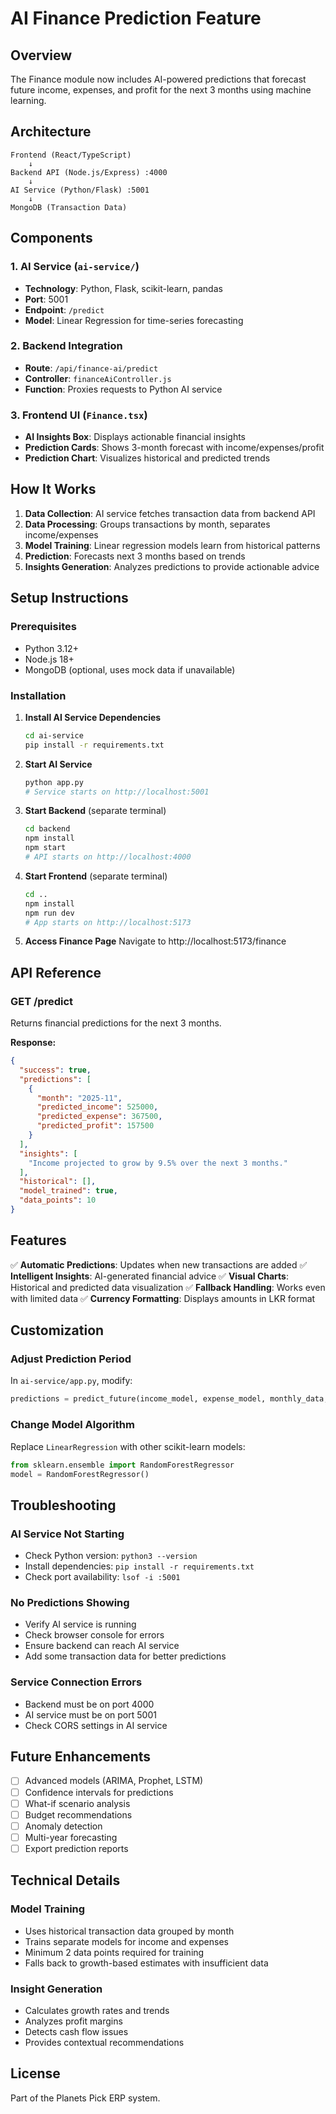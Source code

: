 # AI Finance Prediction Feature

## Overview
The Finance module now includes AI-powered predictions that forecast future income, expenses, and profit for the next 3 months using machine learning.

## Architecture

```
Frontend (React/TypeScript)
    ↓
Backend API (Node.js/Express) :4000
    ↓
AI Service (Python/Flask) :5001
    ↓
MongoDB (Transaction Data)
```

## Components

### 1. AI Service (`ai-service/`)
- **Technology**: Python, Flask, scikit-learn, pandas
- **Port**: 5001
- **Endpoint**: `/predict`
- **Model**: Linear Regression for time-series forecasting

### 2. Backend Integration
- **Route**: `/api/finance-ai/predict`
- **Controller**: `financeAiController.js`
- **Function**: Proxies requests to Python AI service

### 3. Frontend UI (`Finance.tsx`)
- **AI Insights Box**: Displays actionable financial insights
- **Prediction Cards**: Shows 3-month forecast with income/expenses/profit
- **Prediction Chart**: Visualizes historical and predicted trends

## How It Works

1. **Data Collection**: AI service fetches transaction data from backend API
2. **Data Processing**: Groups transactions by month, separates income/expenses
3. **Model Training**: Linear regression models learn from historical patterns
4. **Prediction**: Forecasts next 3 months based on trends
5. **Insights Generation**: Analyzes predictions to provide actionable advice

## Setup Instructions

### Prerequisites
- Python 3.12+
- Node.js 18+
- MongoDB (optional, uses mock data if unavailable)

### Installation

1. **Install AI Service Dependencies**
   ```bash
   cd ai-service
   pip install -r requirements.txt
   ```

2. **Start AI Service**
   ```bash
   python app.py
   # Service starts on http://localhost:5001
   ```

3. **Start Backend** (separate terminal)
   ```bash
   cd backend
   npm install
   npm start
   # API starts on http://localhost:4000
   ```

4. **Start Frontend** (separate terminal)
   ```bash
   cd ..
   npm install
   npm run dev
   # App starts on http://localhost:5173
   ```

5. **Access Finance Page**
   Navigate to http://localhost:5173/finance

## API Reference

### GET /predict

Returns financial predictions for the next 3 months.

**Response:**
```json
{
  "success": true,
  "predictions": [
    {
      "month": "2025-11",
      "predicted_income": 525000,
      "predicted_expense": 367500,
      "predicted_profit": 157500
    }
  ],
  "insights": [
    "Income projected to grow by 9.5% over the next 3 months."
  ],
  "historical": [],
  "model_trained": true,
  "data_points": 10
}
```

## Features

✅ **Automatic Predictions**: Updates when new transactions are added
✅ **Intelligent Insights**: AI-generated financial advice
✅ **Visual Charts**: Historical and predicted data visualization
✅ **Fallback Handling**: Works even with limited data
✅ **Currency Formatting**: Displays amounts in LKR format

## Customization

### Adjust Prediction Period
In `ai-service/app.py`, modify:
```python
predictions = predict_future(income_model, expense_model, monthly_data, months_ahead=3)
```

### Change Model Algorithm
Replace `LinearRegression` with other scikit-learn models:
```python
from sklearn.ensemble import RandomForestRegressor
model = RandomForestRegressor()
```

## Troubleshooting

### AI Service Not Starting
- Check Python version: `python3 --version`
- Install dependencies: `pip install -r requirements.txt`
- Check port availability: `lsof -i :5001`

### No Predictions Showing
- Verify AI service is running
- Check browser console for errors
- Ensure backend can reach AI service
- Add some transaction data for better predictions

### Service Connection Errors
- Backend must be on port 4000
- AI service must be on port 5001
- Check CORS settings in AI service

## Future Enhancements

- [ ] Advanced models (ARIMA, Prophet, LSTM)
- [ ] Confidence intervals for predictions
- [ ] What-if scenario analysis
- [ ] Budget recommendations
- [ ] Anomaly detection
- [ ] Multi-year forecasting
- [ ] Export prediction reports

## Technical Details

### Model Training
- Uses historical transaction data grouped by month
- Trains separate models for income and expenses
- Minimum 2 data points required for training
- Falls back to growth-based estimates with insufficient data

### Insight Generation
- Calculates growth rates and trends
- Analyzes profit margins
- Detects cash flow issues
- Provides contextual recommendations

## License
Part of the Planets Pick ERP system.
